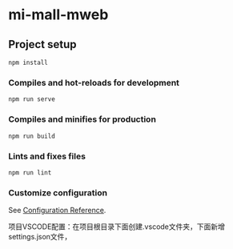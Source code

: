 # mi-mall-mweb

## Project setup
```
npm install
```

### Compiles and hot-reloads for development
```
npm run serve
```

### Compiles and minifies for production
```
npm run build
```

### Lints and fixes files
```
npm run lint
```

### Customize configuration
See [Configuration Reference](https://cli.vuejs.org/config/).



项目VSCODE配置：在项目根目录下面创建.vscode文件夹，下面新增settings.json文件，
